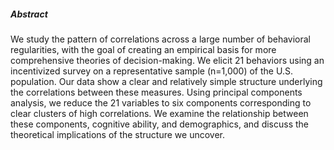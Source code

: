 ---
---

##### Abstract

We study the pattern of correlations across a large number of
behavioral regularities, with the goal of creating an empirical
basis for more comprehensive theories of decision-making. We
elicit 21 behaviors using an incentivized survey on a
representative sample (n=1,000) of the U.S. population. Our
data show a clear and relatively simple structure underlying
the correlations between these measures. Using principal
components analysis, we reduce the 21 variables to six
components corresponding to clear clusters of high correlations.
We examine the relationship between these components, cognitive
ability, and demographics, and discuss the theoretical
implications of the structure we uncover.
